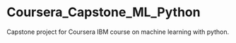 # Coursera_Capstone_ML_Python
Capstone project for Coursera IBM course on machine learning with python.

